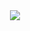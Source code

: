 <center>
    <img src="https://memepedia.ru/wp-content/uploads/2017/04/джеки-чан-мем-шаблон.jpg">
</center>
